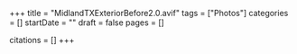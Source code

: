 +++
title = "MidlandTXExteriorBefore2.0.avif"
tags = ["Photos"]
categories = []
startDate = ""
draft = false
pages = []

citations = []
+++

